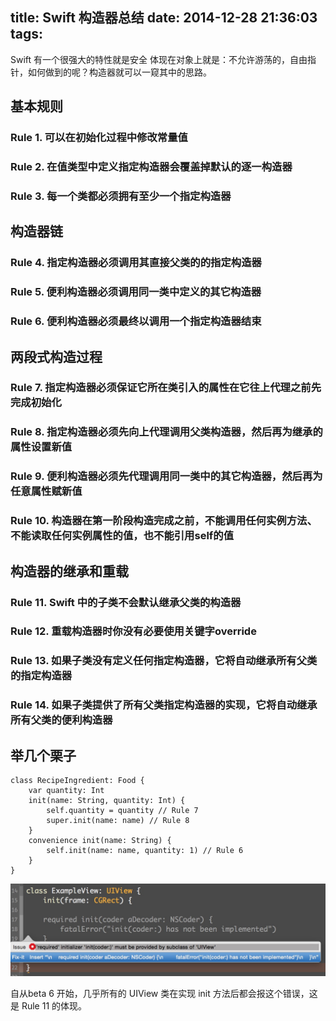 title: Swift 构造器总结
date: 2014-12-28 21:36:03
tags:
---

Swift 有一个很强大的特性就是安全
体现在对象上就是：不允许游荡的，自由指针，如何做到的呢？构造器就可以一窥其中的思路。

## 基本规则

### Rule 1. 可以在初始化过程中修改常量值

### Rule 2. 在值类型中定义指定构造器会覆盖掉默认的逐一构造器

### Rule 3. 每一个类都必须拥有至少一个指定构造器

## 构造器链

### Rule 4. 指定构造器必须调用其直接父类的的指定构造器

### Rule 5. 便利构造器必须调用同一类中定义的其它构造器

### Rule 6. 便利构造器必须最终以调用一个指定构造器结束

## 两段式构造过程

### Rule 7. 指定构造器必须保证它所在类引入的属性在它往上代理之前先完成初始化

### Rule 8. 指定构造器必须先向上代理调用父类构造器，然后再为继承的属性设置新值

### Rule 9. 便利构造器必须先代理调用同一类中的其它构造器，然后再为任意属性赋新值

### Rule 10.  构造器在第一阶段构造完成之前，不能调用任何实例方法、不能读取任何实例属性的值，也不能引用self的值

## 构造器的继承和重载

### Rule 11. Swift 中的子类不会默认继承父类的构造器

### Rule 12. 重载构造器时你没有必要使用关键字override

### Rule 13. 如果子类没有定义任何指定构造器，它将自动继承所有父类的指定构造器

### Rule 14. 如果子类提供了所有父类指定构造器的实现，它将自动继承所有父类的便利构造器

## 举几个栗子

```
class RecipeIngredient: Food {
    var quantity: Int
    init(name: String, quantity: Int) {
    	self.quantity = quantity // Rule 7
	    super.init(name: name) // Rule 8
	}
    convenience init(name: String) {
    	self.init(name: name, quantity: 1) // Rule 6
	}
}
```

![logo](/img/init-coder.png)

自从beta 6 开始，几乎所有的 UIView 类在实现 init 方法后都会报这个错误，这是 Rule 11 的体现。








